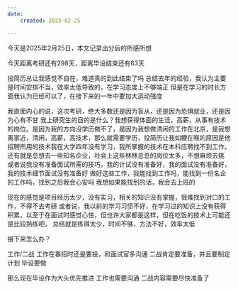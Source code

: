 ```yaml
---
date:
    created: 2025-02-25

---
```



今天是2025年2月25日，本文记录出分后的所感所想

<!-- more-->

今天距离考研还有298天，距离毕设结束还有63天


投简历总让我感觉不自在，难道真的到此结束了吗
总结去年的经验，我认为主要是时间安排不当，效率太低导致的，在学习态度上不够端正
但是在学习的时长方面我认为已经可以了，在接下来的一年中要加大运动强度


我直面内心的说，这次考研，绝大多数还是因为盲从，还是因为恐惧就业，还是因为心有不甘
我上研究生的目的是什么？我想获得体面的生活，高薪，从事有技术的岗位。是因为我的方向没学历做不了，是因为我想做清闲的工作在北京，是我想离家近，清闲，高薪，高技术，那么就需要学历，投简历让我如鲠在喉的原因是他招聘所用的技术我在大学四年没有学习，我所掌握的技术在本科应聘找不到工作。还有就是总想去一些知名企业，社会上这些林林总总的岗位太多，不想麻烦去挑
或者说我没有准备面试所需的技巧，我的计试没有准备好，我的面试没有准备好，我的技术细节面试没有准备好
做好这些工作，我能找到工作吗，能找到一份名企的工作吗，找到之后我会心安吗
我想如果能找到的话，我会去上班的





现在的感觉是项目经历太少，没有实习，相关的知识没有掌握，很难找到对口的工作，不得不去考研
或者说，我以前的学习习惯不好，在学习过的知识上没有获得积累，以至于在面试时感觉心怯，但也许大家都是这样，但在吃饭的技术上可能还是比较熟练吧，
总结就是练得太少，时间不够，方法不好，效率太低

接下来怎么办？

工作/二战
工作在春招时还是要投，和面试官多沟通
二战肯定要准备，并且要制定计划
毕设要做

那么现在毕设作为大头优先推进
工作也需要沟通
二战内容需要尽快准备了